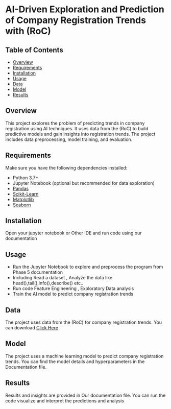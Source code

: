 
# AI-Driven Exploration and Prediction of Company Registration Trends with (RoC)



## Table of Contents
- [Overview](#overview)
- [Requirements](#requirements)
- [Installation](#installation)
- [Usage](#usage)
- [Data](#data)
- [Model](#model)
- [Results](#results)

## Overview
This project explores the problem of predicting trends in company registration using AI techniques. It uses data from the (RoC) to build predictive models and gain insights into registration trends. The project includes data preprocessing, model training, and evaluation.

## Requirements
Make sure you have the following dependencies installed:
- Python 3.7+
- Jupyter Notebook (optional but recommended for data exploration)
- [Pandas](https://pandas.pydata.org/)
- [Scikit-Learn](https://scikit-learn.org/stable/)
- [Matplotlib](https://matplotlib.org/)
- [Seaborn](https://seaborn.pydata.org/)


## Installation

Open your jupyter notebook or Other IDE and run code using our documentation

## Usage

- Run the Jupyter Notebook to explore and preprocess the program from Phase 5 documentation
- Including Read a dataset , Analyze the data like head(),tail(),info(),describe() etc..
- Run code Feature Engineering , Exploratory Data analysis
- Train the AI model to predict company registration trends

## Data
The project uses data from the (RoC) for company registration trends. You can download [Click Here](https://tn.data.gov.in/resource/company-master-data-tamil-nadu-upto-28th-february-2019)

## Model
The project uses a machine learning model to predict company registration trends. You can find the model details and hyperparameters in the Documentation file.

## Results
Results and insights are provided in Our documentation file. You can run the code visualize and interpret the predictions and analysis
